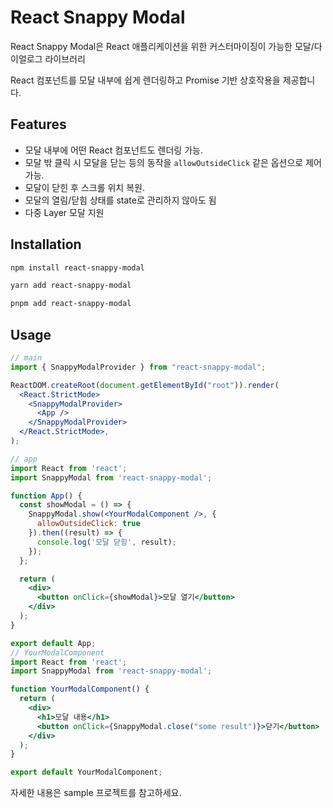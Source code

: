 # React Snappy Modal

React Snappy Modal은 React 애플리케이션을 위한 커스터마이징이 가능한 모달/다이얼로그 라이브러리

React 컴포넌트를 모달 내부에 쉽게 렌더링하고 Promise 기반 상호작용을 제공합니다.

## Features

- 모달 내부에 어떤 React 컴포넌트도 렌더링 가능.
- 모달 밖 클릭 시 모달을 닫는 등의 동작을 `allowOutsideClick` 같은 옵션으로 제어 가능.
- 모달이 닫힌 후 스크롤 위치 복원.
- 모달의 열림/닫힘 상태를 state로 관리하지 않아도 됨
- 다중 Layer 모달 지원

## Installation

```bash
npm install react-snappy-modal
```
```bash
yarn add react-snappy-modal
```
```bash
pnpm add react-snappy-modal
```

## Usage
```jsx
// main
import { SnappyModalProvider } from "react-snappy-modal";

ReactDOM.createRoot(document.getElementById("root")).render(
  <React.StrictMode>
    <SnappyModalProvider>
      <App />
    </SnappyModalProvider>
  </React.StrictMode>,
);

// app
import React from 'react';
import SnappyModal from 'react-snappy-modal';

function App() {
  const showModal = () => {
    SnappyModal.show(<YourModalComponent />, {
      allowOutsideClick: true
    }).then((result) => {
      console.log('모달 닫힘', result);
    });
  };

  return (
    <div>
      <button onClick={showModal}>모달 열기</button>
    </div>
  );
}

export default App;
// YourModalComponent
import React from 'react';
import SnappyModal from 'react-snappy-modal';

function YourModalComponent() {
  return (
    <div>
      <h1>모달 내용</h1>
      <button onClick={SnappyModal.close("some result")}>닫기</button>
    </div>
  );
}

export default YourModalComponent;
```

자세한 내용은 sample 프로젝트를 참고하세요.


